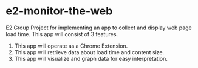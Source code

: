 # e2-monitor-the-web
E2 Group Project for implementing an app to collect and display web page load time.
This app will consist of 3 features.

1.  This app will operate as a Chrome Extension.
2.  This app will retrieve data about load time and content size.
3.  This app will visualize and graph data for easy interpretation.